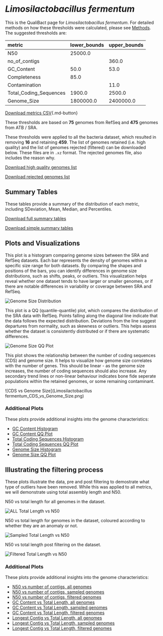 # *Limosilactobacillus fermentum*

This is the QualiBact page for *Limosilactobacillus fermentum*. For detailed methods on how these thresholds were calculated, please see [Methods](../../methods.md).
The suggested thresholds are: 

| metric                 | lower_bounds   | upper_bounds   |
|:-----------------------|:---------------|:---------------|
| N50                    | 25000.0        |                |
| no_of_contigs          |                | 360.0          |
| GC_Content             | 50.0           | 53.0           |
| Completeness           | 85.0           |                |
| Contamination          |                | 11.0           |
| Total_Coding_Sequences | 1900.0         | 2500.0         |
| Genome_Size            | 1800000.0      | 2400000.0      |

[Download metrics CSV](Limosilactobacillus_fermentum_metrics.csv){.md-button}


These thresholds are based on **75** genomes from RefSeq and **475** genomes from ATB / SRA.

These thresholds were applied to all the bacteria dataset, which resulted in removing **16** and retaining **459**.
The list of genomes retained (i.e. high quality) and the list of genomes rejected (filtered) can be downloaded below. These files are in `.xz` format. The rejected genomes file, also includes the reason why.

[Download high quality genomes list](Limosilactobacillus_fermentum_high_quality_genomes.csv.xz)


[Download rejected genomes list](Limosilactobacillus_fermentum_filtered_out_genomes.csv.xz)



## Summary Tables
These tables provide a summary of the distribution of each metric, including SDeviation, Mean, Median, and Percentiles.

[Download full summary tables](summary.csv)

[Download simple summary tables](selected_summary.csv)

## Plots and Visualizations

This plot is a histogram comparing genome sizes between the SRA and RefSeq datasets. Each bar represents the density of genomes within a specific size range for both datasets. By comparing the shapes and positions of the bars, you can identify differences in genome size distributions, such as shifts, peaks, or outliers. This visualization helps reveal whether one dataset tends to have larger or smaller genomes, or if there are notable differences in variability or coverage between SRA and RefSeq.

![Genome Size Distribution](Genome_Size_refseq_histogram_kde.png)

This plot is a QQ (quantile-quantile) plot, which compares the distribution of the SRA data with RefSeq. Points falling along the diagonal line indicate that the data follows the expected distribution. Deviations from the line suggest departures from normality, such as skewness or outliers. This helps assess whether the dataset is consistently distributed or if there are systematic differences.

![Genome Size QQ Plot](Genome_Size_refseq_qqplot.png)

This plot shows the relationship between the number of coding sequences (CDS) and genome size. It helps to visualize how genome size correlates with the number of genes. This should be linear - as the genome size increases, the number of coding sequences should also increase. Any secondary trend lines or non-linear behaviour indicates bone fide seperate populations within the retained genomes, or some remaining contaminant. 

![CDS vs Genome Size](Limosilactobacillus fermentum_CDS_vs_Genome_Size.png)

### Additional Plots

These plots provide additional insights into the genome characteristics:

- [GC Content Histogram](GC_Content_refseq_histogram_kde.png)
- [GC Content QQ Plot](GC_Content_refseq_qqplot.png)
- [Total Coding Sequences Histogram](Total_Coding_Sequences_refseq_histogram_kde.png)
- [Total Coding Sequences QQ Plot](Total_Coding_Sequences_refseq_qqplot.png)
- [Genome Size Histogram](Genome_Size_refseq_histogram_kde.png)
- [Genome Size QQ Plot](Genome_Size_refseq_qqplot.png)
## Illustrating the filtering process
These plots illustrate the data, pre and post filtering to demostrate what type of outliers have been removed. While this was applied to all metrics, we will demonstrate using total assembly length and N50.

N50 vs total length for all genomes in the dataset.

![ALL Total Length vs N50](Limosilactobacillus_fermentum_all_total_length_N50.png)

N50 vs total length for genomes in the dataset, coloured according to whether they are an anomaly or not.

![Sampled Total Length vs N50](Limosilactobacillus_fermentum_sample_total_length_N50.png)

N50 vs total length post filtering on the dataset.

![Filtered Total Length vs N50](Limosilactobacillus_fermentum_filt_total_length_N50.png)

### Additional Plots

These plots provide additional insights into the genome characteristics:

- [N50 vs number of contigs, all genomes](Limosilactobacillus_fermentum_all_N50_number.png)
- [N50 vs number of contigs, sampled genomes](Limosilactobacillus_fermentum_sample_N50_number.png)
- [N50 vs number of contigs, filtered genomes](Limosilactobacillus_fermentum_filt_N50_number.png)
- [GC Content vs Total Length, all genomes](Limosilactobacillus_fermentum_all_total_length_GC_Content.png)
- [GC Content vs Total Length, sampled genomes](Limosilactobacillus_fermentum_sample_total_length_GC_Content.png)
- [GC Content vs Total Length, filtered genomes](Limosilactobacillus_fermentum_filt_total_length_GC_Content.png)
- [Longest Contig vs Total Length, all genomes](Limosilactobacillus_fermentum_all_total_length_longest.png)
- [Longest Contig vs Total Length, sampled genomes](Limosilactobacillus_fermentum_sample_total_length_longest.png)
- [Longest Contig vs Total Length, filtered genomes](Limosilactobacillus_fermentum_filt_total_length_longest.png)
